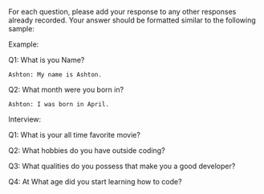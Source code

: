 For each question, please add your response to any other responses already recorded. Your answer should be formatted similar to the following sample:

Example:

Q1: What is you Name?

    Ashton: My name is Ashton. 

Q2: What month were you born in?

    Ashton: I was born in April.
    
Interview:
    
Q1: What is your all time favorite movie?

Q2: What hobbies do you have outside coding?

Q3: What qualities do you possess that make you a good developer?

Q4: At What age did you start learning how to code?
